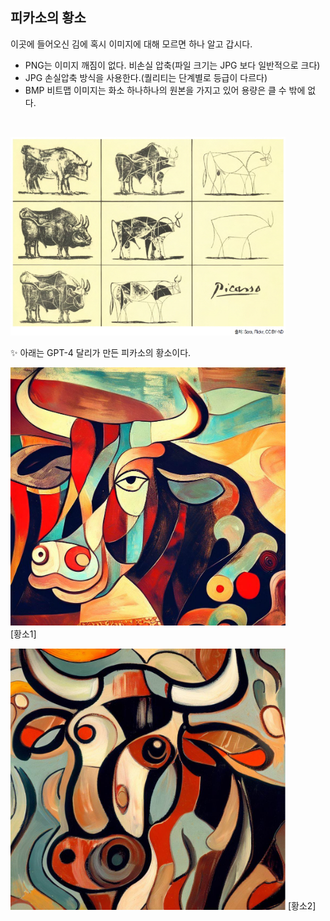 ## 피카소의 황소
이곳에 들어오신 김에 혹시 이미지에 대해 모르면 하나 알고 갑시다.
- PNG는 이미지 깨짐이 없다. 비손실 압축(파일 크기는 JPG 보다 일반적으로 크다)
- JPG 손실압축 방식을 사용한다.(퀄리티는 단계별로 등급이 다르다)
- BMP 비트맵 이미지는 화소 하나하나의 원본을 가지고 있어 용량은 클 수 밖에 없다.
<br>

<img src="./피카소-황소.png" width="440"><br>

✨ 아래는 GPT-4 달리가 만든 피카소의 황소이다.<br>

<img src="./달리-피카소-황소1.png" width="440"><br>
[황소1]<br>

<img src="./달리-피카소-황소2.png" width="440">
[황소2]<br>

<br>
